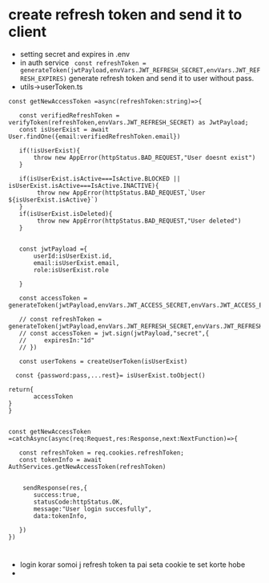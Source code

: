 # create refresh token and send it to client
 - setting secret and expires in .env
 - in auth service ` const refreshToken = generateToken(jwtPayload,envVars.JWT_REFRESH_SECRET,envVars.JWT_REFRESH_EXPIRES)` generate refresh token and send it to user without pass.
 - utils->userToken.ts 
 
 ```
 const getNewAccessToken =async(refreshToken:string)=>{
    
    const verifiedRefreshToken = verifyToken(refreshToken,envVars.JWT_REFRESH_SECRET) as JwtPayload;
    const isUserExist = await User.findOne({email:verifiedRefreshToken.email})

    if(!isUserExist){
        throw new AppError(httpStatus.BAD_REQUEST,"User doesnt exist")
    }

    if(isUserExist.isActive===IsActive.BLOCKED || isUserExist.isActive===IsActive.INACTIVE){
         throw new AppError(httpStatus.BAD_REQUEST,`User ${isUserExist.isActive}`)
    }
    if(isUserExist.isDeleted){
         throw new AppError(httpStatus.BAD_REQUEST,"User deleted")
    }


    const jwtPayload ={
        userId:isUserExist.id,
        email:isUserExist.email,
        role:isUserExist.role

    }

    const accessToken = generateToken(jwtPayload,envVars.JWT_ACCESS_SECRET,envVars.JWT_ACCESS_EXPIRES)

    // const refreshToken = generateToken(jwtPayload,envVars.JWT_REFRESH_SECRET,envVars.JWT_REFRESH_EXPIRES)
    // const accessToken = jwt.sign(jwtPayload,"secret",{
    //     expiresIn:"1d"
    // })

    const userTokens = createUserToken(isUserExist)

   const {password:pass,...rest}= isUserExist.toObject()

 return{
        accessToken
}
}


const getNewAccessToken =catchAsync(async(req:Request,res:Response,next:NextFunction)=>{

    const refreshToken = req.cookies.refreshToken;
    const tokenInfo = await AuthServices.getNewAccessToken(refreshToken)


     sendResponse(res,{
        success:true,
        statusCode:httpStatus.OK,
        message:"User login succesfully",
        data:tokenInfo,
        
    })
})
```

# 
- login korar somoi j refresh token ta pai seta cookie te set korte hobe
- 